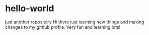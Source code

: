 # hello-world
just another repository 
Hi there just learning new things and making changes to my github profile. Very fun and learning lots!
